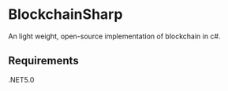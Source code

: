 # BlockchainSharp
An light weight, open-source implementation of blockchain in c#.

## Requirements
.NET5.0

